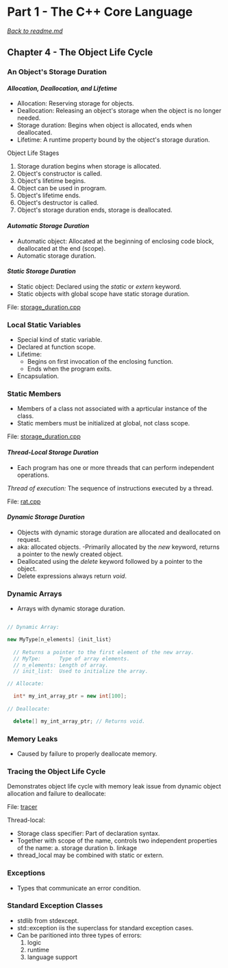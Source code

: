 # Part 1 - The C++ Core Language

[*Back to readme.md*](../readme.md)

## Chapter 4 - The Object Life Cycle

### An Object's Storage Duration

#### *Allocation, Deallocation, and Lifetime*

- Allocation: Reserving storage for objects.
- Deallocation: Releasing an object's storage when the object is no longer needed.
- Storage duration: Begins when object is allocated, ends when deallocated.
- Lifetime: A runtime property bound by the object's storage duration.

Object Life Stages

1. Storage duration begins when storage is allocated.
2. Object's constructor is called.
3. Object's lifetime begins.
4. Object can be used in program.
5. Object's lifetime ends.
6. Object's destructor is called.
7. Object's storage duration ends, storage is deallocated.

#### *Automatic Storage Duration*

- Automatic object: Allocated at the beginning of enclosing code block, deallocated at the end (scope).
- Automatic storage duration.

#### *Static Storage Duration*

- Static object: Declared using the *static* or *extern* keyword.
- Static objects with global scope have static storage duration.

File: [storage_duration.cpp](./storage_duration.cpp)

### Local Static Variables

- Special kind of static variable.
- Declared at function scope.
- Lifetime:
  - Begins on first invocation of the enclosing function.
  - Ends when the program exits.
- Encapsulation.

### Static Members

- Members of a class not associated with a aprticular instance of the class.
- Static members must be initialized at global, not class scope.

File: [storage_duration.cpp](./storage_duration.cpp)

#### *Thread-Local Storage Duration*

- Each program has one or more threads that can perform independent operations.

*Thread of execution:* The sequence of instructions executed by a thread.

File: [rat.cpp](./rat.cpp)

#### *Dynamic Storage Duration*

- Objects with dynamic storage duration are allocated and deallocated on request.
- aka: allocated objects.
-Primarily allocated by the *new* keyword, returns a pointer to the newly created object.
- Deallocated using the *delete* keyword followed by a pointer to the object.
- Delete expressions always return *void*.

### Dynamic Arrays

- Arrays with dynamic storage duration.

```cpp

// Dynamic Array:

new MyType[n_elements] {init_list}
 
  // Returns a pointer to the first element of the new array.
  // MyTpe:      Type of array elements.
  // n_elements: Length of array.
  // init_list:  Used to initialize the array.

// Allocate:

  int* my_int_array_ptr = new int[100];
  
// Deallocate:

  delete[] my_int_array_ptr; // Returns void.

```

### Memory Leaks

- Caused by failure to properly deallocate memory.

### Tracing the Object Life Cycle

Demonstrates object life cycle with memory leak issue from dynamic object allocation and failure to deallocate:

File: [tracer](./tracer.cpp)

Thread-local:

- Storage class specifier: Part of declaration syntax.
- Together with scope of the name, controls two independent properties of the name:
  a. storage duration
  b. linkage
- thread_local may be combined with static or extern.

### Exceptions

- Types that communicate an error condition.

### Standard Exception Classes

- stdlib from stdexcept.
- std::exception iis the superclass for standard exception cases.
- Can be paritioned into three types of errors:
  1. logic
  2. runtime
  3. language support
  
